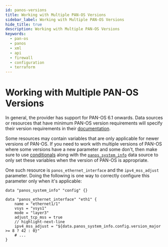 ```yaml
---
id: panos-versions
title: Working with Multiple PAN-OS Versions
sidebar_label: Working with Multiple PAN-OS Versions
hide_title: true
description: Working with Multiple PAN-OS Versions
keywords:
  - pan-os
  - panos
  - xml
  - api
  - firewall
  - configuration
  - terraform
---
```


# Working with Multiple PAN-OS Versions

In general, the provider has support for PAN-OS 6.1 onwards. Data sources or resources that have minimum PAN-OS version requirements will specify their version requirements in their [documentation](https://registry.terraform.io/providers/PaloAltoNetworks/panos/latest/docs).

Some resources may contain variables that are only applicable for newer versions of PAN-OS. If you need to work with multiple versions of PAN-OS where some versions have a new parameter and some don't, then make sure to use [conditionals](https://www.terraform.io/docs/configuration/expressions/conditionals.html) along with the [`panos_system_info`](https://registry.terraform.io/providers/PaloAltoNetworks/panos/latest/docs/data-sources/system_info) data source to only set these variables when the version of PAN-OS is appropriate.

One such resource is `panos_ethernet_interface` and the `ipv4_mss_adjust` parameter. Doing the following is one way to correctly configure this parameter only when it's applicable:

```hcl
data "panos_system_info" "config" {}

data "panos_ethernet_interface" "eth1" {
    name = "ethernet1/1"
    vsys = "vsys1"
    mode = "layer3"
    adjust_tcp_mss = true
    // highlight-next-line
    ipv4_mss_adjust = "${data.panos_system_info.config.version_major >= 8 ? 42 : 0}"
    # ...
}
```

